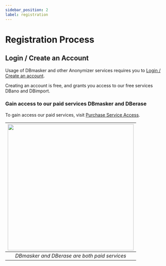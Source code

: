 ```yaml
---
sidebar_position: 2
label: registration
---
```


# Registration Process


## Login / Create an Account

Usage of DBmasker and other Anonymizer services requires you to [Login / Create an account](https://anonymizer.esito.no/auth).

Creating an account is free, and grants you access to our free services DBano and DBimport.

### Gain access to our paid services DBmasker and DBerase

To gain access our paid services, visit [Purchase Service Access](https://anonymizer.esito.no/products).

| <img src="/img/docs/purchase_products.png" width="400" /> |
|:--:|
| *DBmasker and DBerase are both paid services* |
